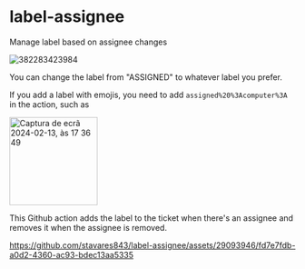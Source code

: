# label-assignee
Manage label based on assignee changes

![382283423984](https://github.com/stavares843/label-assignee/assets/29093946/7befc83b-9fcf-43e6-a5ab-c5a70e5d24ae)

You can change the label from "ASSIGNED" to whatever label you prefer.

If you add a label with emojis, you need to add `assigned%20%3Acomputer%3A` in the action, such as

<img width="155" alt="Captura de ecrã 2024-02-13, às 17 36 49" src="https://github.com/stavares843/label-assignee/assets/29093946/1ce3bebf-384d-48cb-95f0-388352003a41">


This Github action adds the label to the ticket when there's an assignee and removes it when the assignee is removed.


https://github.com/stavares843/label-assignee/assets/29093946/fd7e7fdb-a0d2-4360-ac93-bdec13aa5335

